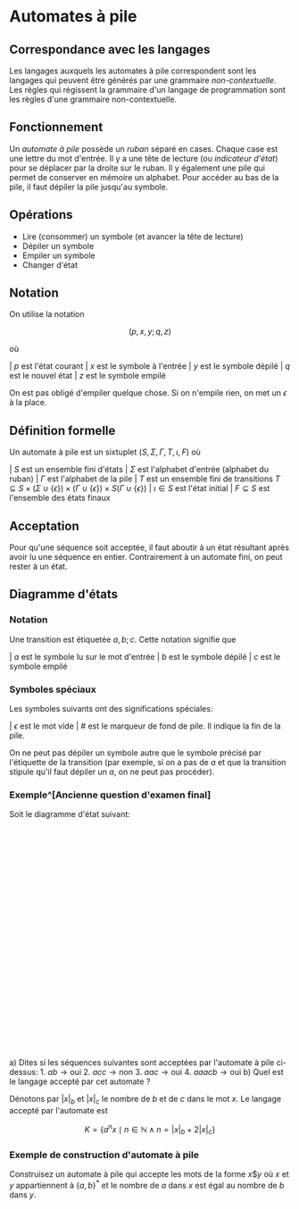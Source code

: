 # Automates à pile

## Correspondance avec les langages

Les langages auxquels les automates à pile correspondent sont les langages qui peuvent être générés par une grammaire *non-contextuelle*. Les règles qui régissent la grammaire d'un langage de programmation sont les règles d'une grammaire non-contextuelle.

## Fonctionnement

Un *automate à pile* possède un *ruban* séparé en cases. Chaque case est une lettre du mot d'entrée. Il y a une tête de lecture (ou *indicateur d'état*) pour se déplacer par la droite sur le ruban. Il y également une pile qui permet de conserver en mémoire un alphabet. Pour accéder au bas de la pile, il faut dépiler la pile jusqu'au symbole.

## Opérations

- Lire (consommer) un symbole (et avancer la tête de lecture)
- Dépiler un symbole
- Empiler un symbole
- Changer d'état

## Notation

On utilise la notation

$$(p, x, y; q, z)$$

où

| $p$ est l'état courant
| $x$ est le symbole à l'entrée
| $y$ est le symbole dépilé
| $q$ est le nouvel état
| $z$ est le symbole empilé

On est pas obligé d'empiler quelque chose. Si on n'empile rien, on met un $\epsilon$ à la place.

## Définition formelle

Un automate à pile est un sixtuplet $(S, \Sigma, \Gamma, T, \iota, F)$ où

| $S$ est un ensemble fini d'états
| $\Sigma$ est l'alphabet d'entrée (alphabet du ruban)
| $\Gamma$ est l'alphabet de la pile
| $T$ est un ensemble fini de transitions $T \subseteq S \times (\Sigma \cup \{\epsilon\}) \times (\Gamma \cup \{\epsilon\}) \times S (\Gamma \cup \{\epsilon\})$
| $\iota \in S$ est l'état initial
| $F \subseteq S$ est l'ensemble des états finaux

## Acceptation

Pour qu'une séquence soit acceptée, il faut aboutir à un état résultant après avoir lu une séquence en entier. Contrairement à un automate fini, on peut rester à un état.

## Diagramme d'états

### Notation

Une transition est étiquetée $a, b; c$. Cette notation signifie que

| $a$ est le symbole lu sur le mot d'entrée
| $b$ est le symbole dépilé
| $c$ est le symbole empilé

### Symboles spéciaux

Les symboles suivants ont des significations spéciales:

| $\epsilon$ est le mot vide
| $\#$ est le marqueur de fond de pile. Il indique la fin de la pile.

On ne peut pas dépiler un symbole autre que le symbole précisé par l'étiquette de la transition (par exemple, si on a pas de $a$ et que la transition stipule qu'il faut dépiler un $a$, on ne peut pas procéder).

### Exemple^[Ancienne question d'examen final]


Soit le diagramme d'état suivant:

<div id='exemple-1-pushdown-automaton' style="height: 400px"></div>

<script type="text/javascript">
    (function () {
        const data = {
            "nodes": [
                {
                    "id": "0",
                    "label": "0",
                    "x": 0,
                    "y": 0,
                    "size": 5
                },
                {
                    "id": "1",
                    "label": "1",
                    "x": 1,
                    "y": 0,
                    "size": 5
                },
                {
                    "id": "2",
                    "label": "2",
                    "x": 2,
                    "y": 0,
                    "size": 5
                },
                {
                    "id": "4",
                    "label": "4",
                    "x": 3,
                    "y": 0,
                    "size": 5
                },
                {
                    "id": "3",
                    "label": "3 (accepting state)",
                    "x": 4,
                    "y": 0,
                    "size": 5
                }
            ],
            "edges": [
                {
                    "id": "edge-01",
                    "label": "ϵ, ϵ; #",
                    "source": "0",
                    "target": "1",
                    "size": 4,
                    "type": "arrow"
                },
                {
                    "id": "edge-12",
                    "label": "ϵ, ϵ; ϵ",
                    "source": "1",
                    "target": "2",
                    "size": 4,
                    "type": "arrow"
                },
                {
                    "id": "edge-22",
                    "label": "b, a; ϵ",
                    "source": "2",
                    "target": "2",
                    "size": 4,
                    "type": "curvedArrow"
                },
                {
                    "id": "edge-24",
                    "label": "c, a; ϵ",
                    "source": "2",
                    "target": "4",
                    "size": 4,
                    "type": "arrow"
                },
                {
                    "id": "edge-42",
                    "label": "ϵ, a; ϵ",
                    "source": "4",
                    "target": "2",
                    "size": 4,
                    "type": "arrow"
                },
                {
                    "id": "edge-23",
                    "label": "ϵ, #; ϵ",
                    "source": "2",
                    "target": "3",
                    "size": 4,
                    "type": "curvedArrow"
                }
            ]
        };

        const exemple1AnfEpsilon = new sigma({
            graph: data,
            renderer: {
                container: 'exemple-1-pushdown-automaton',
                type: "canvas"
            },
            settings: {
                defaultNodeColor: '#ec5148'
            }
        });
    })();
</script>

a) Dites si les séquences suivantes sont acceptées par l'automate à pile ci-dessus:
    1. $ab \to \text{oui}$
    2. $acc \to \text{non}$
    3. $aac \to \text{oui}$
    4. $aaacb \to \text{oui}$
b) Quel est le langage accepté par cet automate ?

Dénotons par $|x|_b$ et $|x|_c$ le nombre de $b$ et de $c$ dans le mot $x$. Le langage accepté par l'automate est

$$K = \{a^n x \mid n \in \mathbb{N} \land n = |x|_b + 2|x|_c\}$$

### Exemple de construction d'automate à pile

Construisez un automate à pile qui accepte les mots de la forme $x\$y$ où $x$ et $y$ appartiennent à $\{a, b\}^*$ et le nombre de $a$ dans $x$ est égal au nombre de $b$ dans $y$.

<div id='exemple-2-pushdown-automaton' style="height: 400px"></div>

<script type="text/javascript">
    (function () {
        const data = {
            "nodes": [
                {
                    "id": "0",
                    "label": "0",
                    "x": 0,
                    "y": 0,
                    "size": 5
                },
                {
                    "id": "1",
                    "label": "1",
                    "x": 1,
                    "y": 0,
                    "size": 5
                },
                {
                    "id": "2",
                    "label": "2",
                    "x": 2,
                    "y": 0,
                    "size": 5
                },
                {
                    "id": "3",
                    "label": "3 (accepting state)",
                    "x": 3,
                    "y": 0,
                    "size": 5
                }
            ],
            "edges": [
                {
                    "id": "edge-01",
                    "label": "ϵ, ϵ; #",
                    "source": "0",
                    "target": "1",
                    "size": 4,
                    "type": "arrow"
                },
                {
                    "id": "edge-11-1",
                    "label": "a, ϵ; a & b, ϵ; ϵ",
                    "source": "1",
                    "target": "1",
                    "size": 4,
                    "type": "curvedArrow"
                },
                {
                    "id": "edge-12",
                    "label": "$, ϵ; ϵ",
                    "source": "1",
                    "target": "2",
                    "size": 4,
                    "type": "arrow"
                },
                {
                    "id": "edge-22-1",
                    "label": "a, ϵ; ϵ & b, a; ϵ",
                    "source": "2",
                    "target": "2",
                    "size": 4,
                    "type": "curvedArrow"
                },
                {
                    "id": "edge-23",
                    "label": "ϵ, #; ϵ",
                    "source": "2",
                    "target": "3",
                    "size": 4,
                    "type": "arrow"
                }
            ]
        };

        const exemple1AnfEpsilon = new sigma({
            graph: data,
            renderer: {
                container: 'exemple-2-pushdown-automaton',
                type: "canvas"
            },
            settings: {
                defaultNodeColor: '#ec5148'
            }
        });
    })();
</script>
